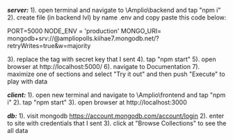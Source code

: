 ***server:***
1). open terminal and navigate to \Amplio\backend and tap "npm i" 
2). create file (in backend lvl) by name .env and copy paste this code below:

PORT=5000 
NODE_ENV = 'production'
MONGO_URI= mongodb+srv://<secret-key>@ampliopolls.kiihae7.mongodb.net/?retryWrites=true&w=majority

3). replace the tag <secret-key> with secret key that I sent
4). tap "npm start"
5). open browser at http://localhost:5000/
6). navigate to Documentation
7). maximize one of sections and select "Try it out" and then push "Execute" to play with data


***client:***
1). open new terminal and navigate to \Amplio\frontend and tap "npm i" 
2). tap "npm start"
3). open browser at http://localhost:3000  


***db:***
1). visit mongodb https://account.mongodb.com/account/login 
2). enter to site with credentials that I sent 
3). click at "Browse Collections" to see the all data